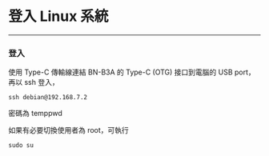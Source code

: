 # 登入 Linux 系統


--------------------
### 登入

使用 Type-C 傳輸線連結 BN-B3A 的 Type-C (OTG) 接口到電腦的 USB port，再以 ssh 登入，

    ssh debian@192.168.7.2

密碼為 temppwd

如果有必要切換使用者為 root，可執行

    sudo su
